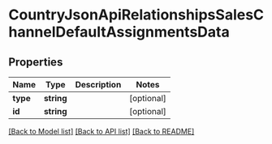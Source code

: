 # CountryJsonApiRelationshipsSalesChannelDefaultAssignmentsData

## Properties
Name | Type | Description | Notes
------------ | ------------- | ------------- | -------------
**type** | **string** |  | [optional] 
**id** | **string** |  | [optional] 

[[Back to Model list]](../../README.md#documentation-for-models) [[Back to API list]](../../README.md#documentation-for-api-endpoints) [[Back to README]](../../README.md)

